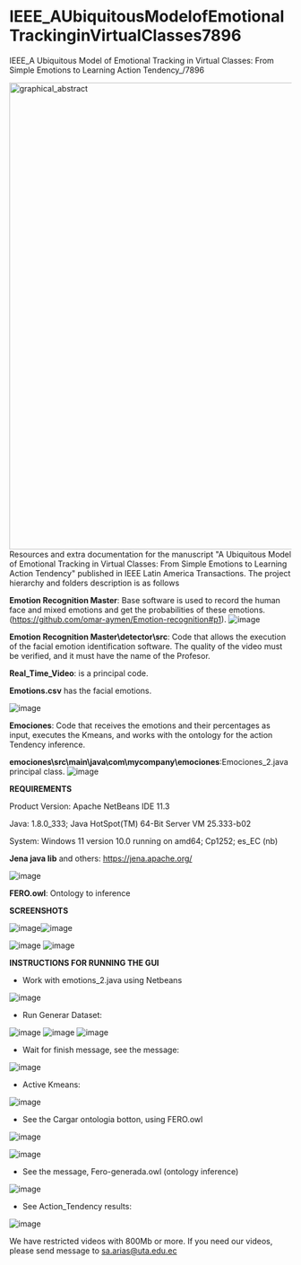 # IEEE_AUbiquitousModelofEmotionalTrackinginVirtualClasses7896
IEEE_A Ubiquitous Model of Emotional Tracking in Virtual Classes: From Simple Emotions to Learning Action Tendency_/7896

<img width="832" alt="graphical_abstract" src="https://user-images.githubusercontent.com/132758488/236627184-e7dc0c9e-3b74-4ed4-b9f4-212bba559faa.png">
Resources and extra documentation for the manuscript "A Ubiquitous Model of Emotional Tracking in Virtual Classes: From Simple Emotions to Learning Action Tendency" published in IEEE Latin America Transactions. The project hierarchy and folders description is as follows


**Emotion Recognition Master**: Base software is used to record the human face and mixed emotions and get the probabilities of these emotions. (https://github.com/omar-aymen/Emotion-recognition#p1).
![image](https://user-images.githubusercontent.com/132758488/236630757-f8844bc0-c6c1-4483-aaba-7024a82818fb.png)


**Emotion Recognition Master\detector\src**: Code that allows the execution of the facial emotion identification software. The quality of the video must be verified, and it must have the name of the Profesor. 

**Real_Time_Video**: is a principal code. 

**Emotions.csv** has the facial emotions. 

![image](https://user-images.githubusercontent.com/132758488/236630861-23c0892b-7621-4600-8753-ce4e95c226f6.png)

**Emociones**: Code that receives the emotions and their percentages as input, executes the Kmeans, and works with the ontology for the action Tendency inference.

**emociones\src\main\java\com\mycompany\emociones**:Emociones_2.java principal class.
![image](https://user-images.githubusercontent.com/132758488/236631250-1ee59940-7369-4a86-a4e2-0ea921d664d0.png)

**REQUIREMENTS**

Product Version: Apache NetBeans IDE 11.3

Java: 1.8.0_333; Java HotSpot(TM) 64-Bit Server VM 25.333-b02

System: Windows 11 version 10.0 running on amd64; Cp1252; es_EC (nb)

**Jena java lib** and others: https://jena.apache.org/

![image](https://user-images.githubusercontent.com/132758488/236631919-e64327c3-5fae-4658-af7b-0659cece7787.png)

**FERO.owl**: Ontology to inference

**SCREENSHOTS**

![image](https://user-images.githubusercontent.com/132758488/236632379-26ef662b-5d4b-4e3b-bbc2-8d9e1c8c6ca5.png)![image](https://user-images.githubusercontent.com/132758488/236632401-0c68d4fd-9966-4954-b606-b13ed91309e2.png)

![image](https://user-images.githubusercontent.com/132758488/236632596-13e6744c-a7cf-48db-893d-d00990a84beb.png) ![image](https://user-images.githubusercontent.com/132758488/236632687-27ce6fdd-db6d-49a9-8ad5-479ba85dcc2b.png)

**INSTRUCTIONS FOR RUNNING THE GUI**

- Work with emotions_2.java using Netbeans

![image](https://user-images.githubusercontent.com/132758488/236633051-2fbe9f94-bb10-4227-9fbd-655813276541.png)

- Run Generar Dataset:

![image](https://user-images.githubusercontent.com/132758488/236633168-10788f43-1b45-422e-a02b-d2be9163b461.png)
![image](https://user-images.githubusercontent.com/132758488/236633235-f7a563a8-c59d-4dcf-940b-3ba15a058415.png)
![image](https://user-images.githubusercontent.com/132758488/236633329-197cab9b-f691-44d5-af0f-58ea57debe79.png)

- Wait for finish message, see the message:

![image](https://user-images.githubusercontent.com/132758488/236633398-1cd24a12-841a-4f9f-a832-51d1a1232da4.png)

- Active Kmeans:

![image](https://user-images.githubusercontent.com/132758488/236633434-eafd6eb3-09fd-4bad-9bfa-b92ad147dd8a.png)

- See the Cargar ontologia botton, using FERO.owl

![image](https://user-images.githubusercontent.com/132758488/236633517-c1317481-d6ea-412a-8cb0-15fcde9f5766.png)

![image](https://user-images.githubusercontent.com/132758488/236633573-42359914-dd2b-45b0-8df6-63f1d229eccd.png)

- See the message, Fero-generada.owl (ontology inference)

![image](https://user-images.githubusercontent.com/132758488/236633631-1936bf19-955b-436c-80c6-deaf8a95b75f.png)

- See Action_Tendency results:

![image](https://user-images.githubusercontent.com/132758488/236633709-c88ea5fa-68b0-44db-99b6-02075c32c119.png)

We have restricted videos with 800Mb or more. If you need our videos, please send message to sa.arias@uta.edu.ec 























